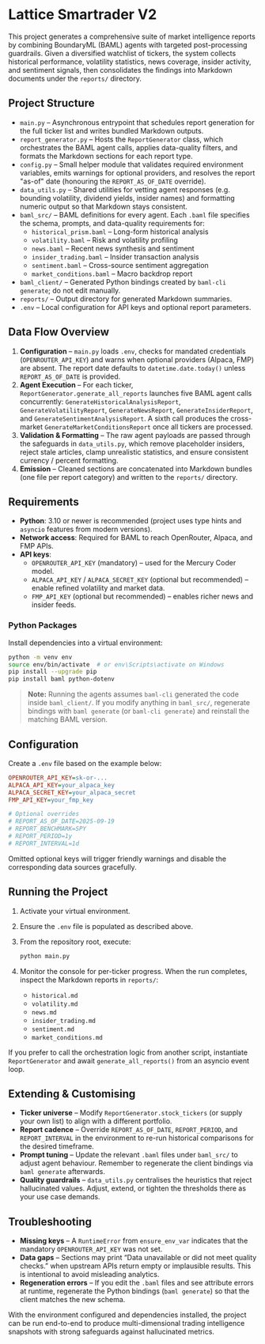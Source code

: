 # Lattice Smartrader V2

This project generates a comprehensive suite of market intelligence reports by
combining BoundaryML (BAML) agents with targeted post-processing guardrails.
Given a diversified watchlist of tickers, the system collects historical
performance, volatility statistics, news coverage, insider activity, and
sentiment signals, then consolidates the findings into Markdown documents under
the `reports/` directory.

## Project Structure

- `main.py` – Asynchronous entrypoint that schedules report generation for the
  full ticker list and writes bundled Markdown outputs.
- `report_generator.py` – Hosts the `ReportGenerator` class, which orchestrates
  the BAML agent calls, applies data-quality filters, and formats the Markdown
  sections for each report type.
- `config.py` – Small helper module that validates required environment
  variables, emits warnings for optional providers, and resolves the report
  "as-of" date (honouring the `REPORT_AS_OF_DATE` override).
- `data_utils.py` – Shared utilities for vetting agent responses (e.g. bounding
  volatility, dividend yields, insider names) and formatting numeric output so
  that Markdown stays consistent.
- `baml_src/` – BAML definitions for every agent. Each `.baml` file specifies
  the schema, prompts, and data-quality requirements for:
  - `historical_prism.baml` – Long-form historical analysis
  - `volatility.baml` – Risk and volatility profiling
  - `news.baml` – Recent news synthesis and sentiment
  - `insider_trading.baml` – Insider transaction analysis
  - `sentiment.baml` – Cross-source sentiment aggregation
  - `market_conditions.baml` – Macro backdrop report
- `baml_client/` – Generated Python bindings created by `baml-cli generate`; do
  not edit manually.
- `reports/` – Output directory for generated Markdown summaries.
- `.env` – Local configuration for API keys and optional report parameters.

## Data Flow Overview

1. **Configuration** – `main.py` loads `.env`, checks for mandated credentials
   (`OPENROUTER_API_KEY`) and warns when optional providers (Alpaca, FMP) are
   absent. The report date defaults to `datetime.date.today()` unless
   `REPORT_AS_OF_DATE` is provided.
2. **Agent Execution** – For each ticker, `ReportGenerator.generate_all_reports`
   launches five BAML agent calls concurrently:
   `GenerateHistoricalAnalysisReport`, `GenerateVolatilityReport`,
   `GenerateNewsReport`, `GenerateInsiderReport`, and
   `GenerateSentimentAnalysisReport`. A sixth call produces the
   cross-market `GenerateMarketConditionsReport` once all tickers are processed.
3. **Validation & Formatting** – The raw agent payloads are passed through the
   safeguards in `data_utils.py`, which remove placeholder insiders, reject
   stale articles, clamp unrealistic statistics, and ensure consistent currency
   / percent formatting.
4. **Emission** – Cleaned sections are concatenated into Markdown bundles (one
   file per report category) and written to the `reports/` directory.

## Requirements

- **Python**: 3.10 or newer is recommended (project uses type hints and
  `asyncio` features from modern versions).
- **Network access**: Required for BAML to reach OpenRouter, Alpaca, and FMP
  APIs.
- **API keys**:
  - `OPENROUTER_API_KEY` (mandatory) – used for the Mercury Coder model.
  - `ALPACA_API_KEY` / `ALPACA_SECRET_KEY` (optional but recommended) – enable
    refined volatility and market data.
  - `FMP_API_KEY` (optional but recommended) – enables richer news and insider
    feeds.

### Python Packages

Install dependencies into a virtual environment:

```bash
python -m venv env
source env/bin/activate  # or env\Scripts\activate on Windows
pip install --upgrade pip
pip install baml python-dotenv
```

> **Note:** Running the agents assumes `baml-cli` generated the code inside
> `baml_client/`. If you modify anything in `baml_src/`, regenerate bindings
> with `baml generate` (or `baml-cli generate`) and reinstall the matching BAML
> version.

## Configuration

Create a `.env` file based on the example below:

```ini
OPENROUTER_API_KEY=sk-or-...
ALPACA_API_KEY=your_alpaca_key
ALPACA_SECRET_KEY=your_alpaca_secret
FMP_API_KEY=your_fmp_key

# Optional overrides
# REPORT_AS_OF_DATE=2025-09-19
# REPORT_BENCHMARK=SPY
# REPORT_PERIOD=1y
# REPORT_INTERVAL=1d
```

Omitted optional keys will trigger friendly warnings and disable the
corresponding data sources gracefully.

## Running the Project

1. Activate your virtual environment.
2. Ensure the `.env` file is populated as described above.
3. From the repository root, execute:

   ```bash
   python main.py
   ```

4. Monitor the console for per-ticker progress. When the run completes, inspect
   the Markdown reports in `reports/`:
   - `historical.md`
   - `volatility.md`
   - `news.md`
   - `insider_trading.md`
   - `sentiment.md`
   - `market_conditions.md`

If you prefer to call the orchestration logic from another script, instantiate
`ReportGenerator` and await `generate_all_reports()` from an asyncio event loop.

## Extending & Customising

- **Ticker universe** – Modify `ReportGenerator.stock_tickers` (or supply your
  own list) to align with a different portfolio.
- **Report cadence** – Override `REPORT_AS_OF_DATE`, `REPORT_PERIOD`, and
  `REPORT_INTERVAL` in the environment to re-run historical comparisons for the
  desired timeframe.
- **Prompt tuning** – Update the relevant `.baml` files under `baml_src/` to
  adjust agent behaviour. Remember to regenerate the client bindings via `baml
  generate` afterwards.
- **Quality guardrails** – `data_utils.py` centralises the heuristics that
  reject hallucinated values. Adjust, extend, or tighten the thresholds there
  as your use case demands.

## Troubleshooting

- **Missing keys** – A `RuntimeError` from `ensure_env_var` indicates that the
  mandatory `OPENROUTER_API_KEY` was not set.
- **Data gaps** – Sections may print “Data unavailable or did not meet quality
  checks.” when upstream APIs return empty or implausible results. This is
  intentional to avoid misleading analytics.
- **Regeneration errors** – If you edit the `.baml` files and see attribute
  errors at runtime, regenerate the Python bindings (`baml generate`) so that
  the client matches the new schema.

With the environment configured and dependencies installed, the project can be
run end-to-end to produce multi-dimensional trading intelligence snapshots with
strong safeguards against hallucinated metrics.


